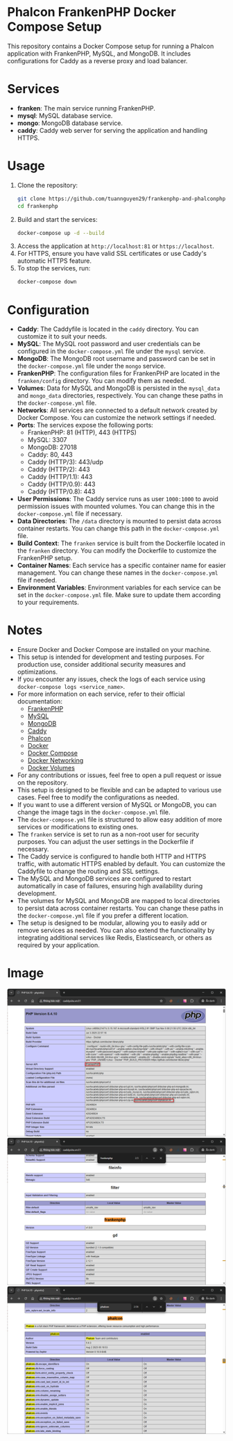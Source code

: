 # Phalcon FrankenPHP Docker Compose Setup

This repository contains a Docker Compose setup for running a Phalcon application with FrankenPHP, MySQL, and MongoDB.
It includes configurations for Caddy as a reverse proxy and load balancer.

# Services

- **franken**: The main service running FrankenPHP.
- **mysql**: MySQL database service.
- **mongo**: MongoDB database service.
- **caddy**: Caddy web server for serving the application and handling HTTPS.

# Usage

1. Clone the repository:
   ```bash
   git clone https://github.com/tuannguyen29/frankenphp-and-phalconphp.git
   cd frankenphp
   ```
2. Build and start the services:
   ```bash
   docker-compose up -d --build
   ```
3. Access the application at `http://localhost:81` or `https://localhost`.
4. For HTTPS, ensure you have valid SSL certificates or use Caddy's automatic HTTPS feature.
5. To stop the services, run:
   ```bash
   docker-compose down
   ```

# Configuration

- **Caddy**: The Caddyfile is located in the `caddy` directory. You can customize it to suit your needs.
- **MySQL**: The MySQL root password and user credentials can be configured in the `docker-compose.yml` file under the `mysql` service.
- **MongoDB**: The MongoDB root username and password can be set in the `docker-compose.yml` file under the `mongo` service.
- **FrankenPHP**: The configuration files for FrankenPHP are located in the `franken/config` directory. You can modify them as needed.
- **Volumes**: Data for MySQL and MongoDB is persisted in the `mysql_data` and `mongo_data` directories, respectively. You can change these paths in the `docker-compose.yml` file.
- **Networks**: All services are connected to a default network created by Docker Compose. You can customize the network settings if needed.
- **Ports**: The services expose the following ports:
  - FrankenPHP: 81 (HTTP), 443 (HTTPS)
  - MySQL: 3307
  - MongoDB: 27018
  - Caddy: 80, 443
  - Caddy (HTTP/3): 443/udp
  - Caddy (HTTP/2): 443
  - Caddy (HTTP/1.1): 443
  - Caddy (HTTP/0.9): 443
  - Caddy (HTTP/0.8): 443
- **User Permissions**: The Caddy service runs as user `1000:1000` to avoid permission issues with mounted volumes. You can change this in the `docker-compose.yml` file if necessary.
- **Data Directories**: The `/data` directory is mounted to persist data across container restarts. You can change this path in the `docker-compose.yml` file.
- **Build Context**: The `franken` service is built from the Dockerfile located in the `franken` directory. You can modify the Dockerfile to customize the FrankenPHP setup.
- **Container Names**: Each service has a specific container name for easier management. You can change these names in the `docker-compose.yml` file if needed.
- **Environment Variables**: Environment variables for each service can be set in the `docker-compose.yml` file. Make sure to update them according to your requirements.

# Notes

- Ensure Docker and Docker Compose are installed on your machine.
- This setup is intended for development and testing purposes. For production use, consider additional security measures and optimizations.
- If you encounter any issues, check the logs of each service using `docker-compose logs <service_name>`.
- For more information on each service, refer to their official documentation:
  - [FrankenPHP](https://frankenphp.org/)
  - [MySQL](https://www.mysql.com/)
  - [MongoDB](https://www.mongodb.com/)
  - [Caddy](https://caddyserver.com/)
  - [Phalcon](https://phalcon.io/)
  - [Docker](https://www.docker.com/)
  - [Docker Compose](https://docs.docker.com/compose/)
  - [Docker Networking](https://docs.docker.com/network/)
  - [Docker Volumes](https://docs.docker.com/storage/volumes/)
- For any contributions or issues, feel free to open a pull request or issue on the repository.
- This setup is designed to be flexible and can be adapted to various use cases. Feel free to modify the configurations as needed.
- If you want to use a different version of MySQL or MongoDB, you can change the image tags in the `docker-compose.yml` file.
- The `docker-compose.yml` file is structured to allow easy addition of more services or modifications to existing ones.
- The `franken` service is set to run as a non-root user for security purposes. You can adjust the user settings in the Dockerfile if necessary.
- The Caddy service is configured to handle both HTTP and HTTPS traffic, with automatic HTTPS enabled by default. You can customize the Caddyfile to change the routing and SSL settings.
- The MySQL and MongoDB services are configured to restart automatically in case of failures, ensuring high availability during development.
- The volumes for MySQL and MongoDB are mapped to local directories to persist data across container restarts. You can change these paths in the `docker-compose.yml` file if you prefer a different location.
- The setup is designed to be modular, allowing you to easily add or remove services as needed. You can also extend the functionality by integrating additional services like Redis, Elasticsearch, or others as required by your application.

# Image
![FrankenPHP and PhalconPHP Docker Compose Setup](https://raw.githubusercontent.com/tuannguyen29/frankenphp-and-phalconphp/main/images/frankenphp-phalconphp-docker-compose.png)
![FrankenPHP and PhalconPHP Docker Compose Setup](https://raw.githubusercontent.com/tuannguyen29/frankenphp-and-phalconphp/main/images/frankenphp-phalconphp-docker-compose-2.png)
![FrankenPHP and PhalconPHP Docker Compose Setup](https://raw.githubusercontent.com/tuannguyen29/frankenphp-and-phalconphp/main/images/frankenphp-phalconphp-docker-compose-3.png)
